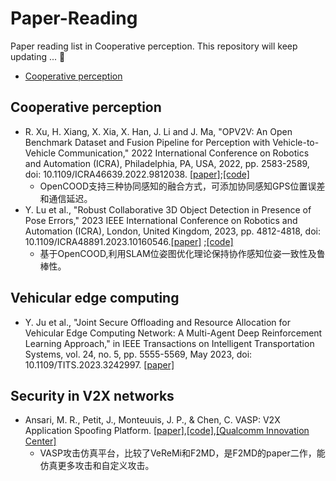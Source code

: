 # Paper-Reading
Paper reading list in Cooperative perception. This repository will keep updating ... 🤗

- [Cooperative perception](cooperative_perception)


## Cooperative perception
* R. Xu, H. Xiang, X. Xia, X. Han, J. Li and J. Ma, "OPV2V: An Open Benchmark Dataset and Fusion Pipeline for Perception with Vehicle-to-Vehicle Communication," 2022 International Conference on Robotics and Automation (ICRA), Philadelphia, PA, USA, 2022, pp. 2583-2589, doi: 10.1109/ICRA46639.2022.9812038. [[paper]](https://ieeexplore.ieee.org/document/9812038);[[code]](https://github.com/DerrickXuNu/OpenCOOD)
  * OpenCOOD支持三种协同感知的融合方式，可添加协同感知GPS位置误差和通信延迟。
* Y. Lu et al., "Robust Collaborative 3D Object Detection in Presence of Pose Errors," 2023 IEEE International Conference on Robotics and Automation (ICRA), London, United Kingdom, 2023, pp. 4812-4818, doi: 10.1109/ICRA48891.2023.10160546.[[paper]](https://ieeexplore.ieee.org/document/10160546) ;[[code]](https://github.com/yifanlu0227/CoAlign)
  * 基于OpenCOOD,利用SLAM位姿图优化理论保持协作感知位姿一致性及鲁棒性。


## Vehicular edge computing
* Y. Ju et al., "Joint Secure Offloading and Resource Allocation for Vehicular Edge Computing Network: A Multi-Agent Deep Reinforcement Learning Approach," in IEEE Transactions on Intelligent Transportation Systems, vol. 24, no. 5, pp. 5555-5569, May 2023, doi: 10.1109/TITS.2023.3242997. [[paper]](https://ieeexplore.ieee.org/abstract/document/10041957)

## Security in V2X networks
* Ansari, M. R., Petit, J., Monteuuis, J. P., & Chen, C. VASP: V2X Application Spoofing Platform. [[paper]](https://www.ndss-symposium.org/wp-content/uploads/2023/02/vehiclesec2023-23071-paper.pdf),[[code]](https://github.com/quic/vasp),[[Qualcomm Innovation Center]](https://quic.github.io/)
    * VASP攻击仿真平台，比较了VeReMi和F2MD，是F2MD的paper二作，能仿真更多攻击和自定义攻击。